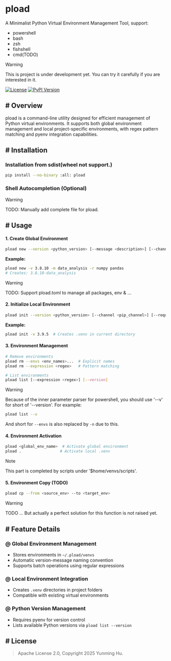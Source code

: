 # pload

A Minimalist Python Virtual Environment Management Tool, support: 

- powershell
- bash
- zsh
- fishshell
- cmd(TODO)

> [!WARNING]
> This is project is under development yet. You can try it carefully if you are interested in it.

[![License](https://img.shields.io/badge/License-Apache%202.0-blue.svg)](https://opensource.org/licenses/Apache-2.0)
[![PyPI Version](https://img.shields.io/pypi/v/pload?color=blue)](https://pypi.org/project/pload/)

## # Overview

pload is a command-line utility designed for efficient management of Python virtual environments. It supports both global environment management and local project-specific environments, with regex pattern matching and pyenv integration capabilities.

## # Installation

### Installation from sdist(wheel not support.)
```bash
pip install --no-binary :all: pload
```

### Shell Autocompletion (Optional)
> [!WARNING]
> TODO: Manually add complete file for pload.


## # Usage

#### 1. Create Global Environment
```bash
pload new --version <python_version> [--message <description>] [--channel <pip_channel>] [--requirements <packages>...]
```
**Example:**
```bash
pload new -v 3.8.10 -m data_analysis -r numpy pandas
# Creates: 3.8.10-data_analysis
```

> [!WARNING]
> TODO: Support pload.toml to manage all packages, env & ...

#### 2. Initialize Local Environment
```bash
pload init --version <python_version> [--channel <pip_channel>] [--requirements <packages>...]
```
**Example:**
```bash
pload init -v 3.9.5  # Creates .venv in current directory
```

#### 3. Environment Management
```bash
# Remove environments
pload rm --envs <env_names>...  # Explicit names
pload rm --expression <regex>   # Pattern matching

# List environments
pload list [--expression <regex>] [--version]
```
> [!WARNING]
> Because of the inner parameter parser for powershell, you should use '--v' for short of '--version'. For example: 
> 
> ```bash
> pload list --v
> ```
> And short for `--envs` is also replaced by `-n` due to this.  

#### 4. Environment Activation
```bash
pload <global_env_name>  # Activate global environment
pload .                 # Activate local .venv
```

> [!NOTE]
> This part is completed by scripts under '$home/venvs/scripts'.

#### 5. Environment Copy (TODO)
```bash
pload cp --from <source_env> --to <target_env>
```

> [!WARNING]
> TODO ... But actually a perfect solution for this function is not raised yet. 

## # Feature Details

### @ Global Environment Management
- Stores environments in `~/.pload/venvs`
- Automatic version-message naming convention
- Supports batch operations using regular expressions

### @ Local Environment Integration
- Creates `.venv` directories in project folders
- Compatible with existing virtual environments

### @ Python Version Management
- Requires pyenv for version control
- Lists available Python versions via `pload list --version`

## # License

> Apache License 2.0, Copyright 2025 Yunming Hu.
